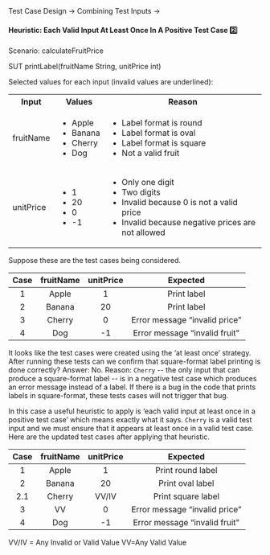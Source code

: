 <link rel="stylesheet" href="{{baseUrl}}/css/textbook.css">

<div class="website-content">

<div id="path">Test Case Design &rarr; Combining Test Inputs &rarr;</div>

<div id="title">

#### Heuristic: Each Valid Input At Least Once In A Positive Test Case :two:

</div>

<div id="body">

<tip-box>

Scenario: calculateFruitPrice

SUT  printLabel(fruitName String, unitPrice int)

Selected values for each input (invalid values are underlined):

<table class="table">
  <tr>
    <th>Input</th>
    <th>Values</th>
    <th>Reason</th>
  </tr>
  <tr>
    <td>fruitName</td>
    <td>
      <ul>
        <li>Apple</li>
        <li>Banana</li>
        <li>Cherry</li>
        <li>Dog</li>
      </ul>
    </td>
  <td>
      <ul>
        <li>Label format is round</li>
        <li>Label format is oval</li>
        <li>Label format is square</li>
        <li>Not a valid fruit</li>
      </ul>
    </td>
  </tr>
  <tr>
    <td>unitPrice</td>
    <td>
      <ul>
        <li>1</li>
        <li>20</li>
        <li>0</li>
        <li>-1</li>
      </ul>
    </td>
  <td>
      <ul>
        <li>Only one digit</li>
        <li>Two digits</li>
        <li>Invalid because 0 is not a valid price</li>
        <li>Invalid because negative prices are not allowed</li>
      </ul>
    </td>
  </tr>
</table>

</tip-box>

Suppose these are the test cases being considered.

| Case   | fruitName  | unitPrice  | Expected                       |
| :----: | :--------: | :--------: | :----------------------------: |
| 1      | Apple      | 1          | Print label                    |
| 2      | Banana     | 20         | Print label                    |
| 3      | Cherry     | 0          | Error message “invalid price”  |
| 4      | Dog        | -1         | Error message “invalid fruit"  |

It looks like the test cases were created using the ‘at least once’ strategy. After running these tests can we confirm that square-format label printing is done correctly? Answer: No. Reason: `Cherry` -- the only input that can produce a square-format label -- is in a negative test case which produces an error message instead of a label. If there is a bug in the code that prints labels in square-format, these tests cases will not trigger that bug.

In this case a useful heuristic to apply is ‘each valid input at least once in a positive test case’ which means exactly what it says. `Cherry` is a valid test input and we must ensure that it appears at least once in a valid test case. Here are the updated test cases after applying that heuristic.

<div id="heuristic-valid-test-case">

| Case   | fruitName  | unitPrice  | Expected                       |
| :----: | :--------: | :--------: | :----------------------------: |
| 1      | Apple      | 1          | Print round label              |
| 2      | Banana     | 20         | Print oval label               |
| 2.1    | Cherry     | VV/IV      | Print square label             |
| 3      | VV         | 0          | Error message “invalid price”  |
| 4      | Dog        | -1         | Error message “invalid fruit"  |

VV/IV = Any Invalid or Valid Value VV=Any Valid Value

</div>

</div>

<div id="extras">
</div>

</div>
